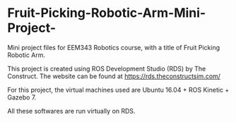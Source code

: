 # Fruit-Picking-Robotic-Arm-Mini-Project-
Mini project files for EEM343 Robotics course, with a title of Fruit Picking Robotic Arm.

This project is created using ROS Development Studio (RDS) by The Construct. The website can be found at https://rds.theconstructsim.com/

For this project, the virtual machines used are Ubuntu 16.04 + ROS Kinetic + Gazebo 7. 

All these softwares are run virtually on RDS.
